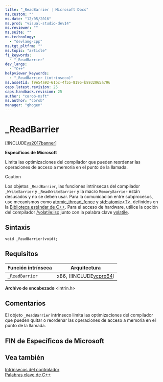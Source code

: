 ```yaml
---
title: "_ReadBarrier | Microsoft Docs"
ms.custom: ""
ms.date: "12/05/2016"
ms.prod: "visual-studio-dev14"
ms.reviewer: ""
ms.suite: ""
ms.technology: 
  - "devlang-cpp"
ms.tgt_pltfrm: ""
ms.topic: "article"
f1_keywords: 
  - "_ReadBarrier"
dev_langs: 
  - "C++"
helpviewer_keywords: 
  - "_ReadBarrier (intrínseco)"
ms.assetid: f9e54a92-61bc-4f55-8195-b8932065a796
caps.latest.revision: 25
caps.handback.revision: 25
author: "corob-msft"
ms.author: "corob"
manager: "ghogen"
---
```

# _ReadBarrier
[!INCLUDE[vs2017banner](../assembler/inline/includes/vs2017banner.md)]

**Específicos de Microsoft**  
  
 Limita las optimizaciones del compilador que pueden reordenar las operaciones de acceso a memoria en el punto de la llamada.  
  
> [!CAUTION]
>  Los objetos `_ReadBarrier`, las funciones intrínsecas del compilador `_WriteBarrier` y `_ReadWriteBarrier` y la macro `MemoryBarrier` están desusados y no se deben usar.  Para la comunicación entre subprocesos, use mecanismos como [atomic\_thread\_fence](../Topic/atomic_thread_fence%20Function.md) y [std::atomic\<T\>](../standard-library/atomic.md), definidos en la [Biblioteca estándar de C\+\+](../standard-library/cpp-standard-library-reference.md).  Para el acceso de hardware, utilice la opción del compilador [\/volatile:iso](../build/reference/volatile-volatile-keyword-interpretation.md) junto con la palabra clave [volatile](../cpp/volatile-cpp.md).  
  
## Sintaxis  
  
```  
void _ReadBarrier(void);  
```  
  
## Requisitos  
  
|Función intrínseca|Arquitectura|  
|------------------------|------------------|  
|`_ReadBarrier`|x86, [!INCLUDE[vcprx64](../assembler/inline/includes/vcprx64_md.md)]|  
  
 **Archivo de encabezado** \<intrin.h\>  
  
## Comentarios  
 El objeto `_ReadBarrier` intrínseco limita las optimizaciones del compilador que pueden quitar o reordenar las operaciones de acceso a memoria en el punto de la llamada.  
  
## FIN de Específicos de Microsoft  
  
## Vea también  
 [Intrínsecos del controlador](../intrinsics/compiler-intrinsics.md)   
 [Palabras clave de C\+\+](../cpp/keywords-cpp.md)